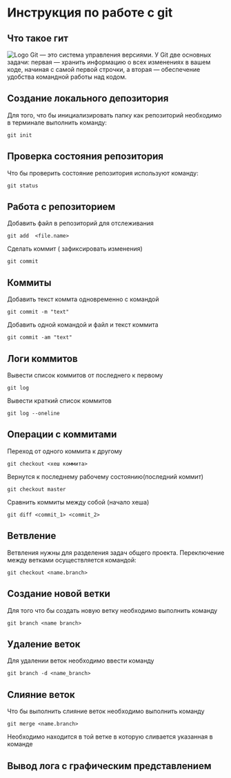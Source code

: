 # **Инструкция по работе с git**

## Что такое гит ##

![Logo](images/git.png)
Git — это система управления версиями. У Git две основных задачи: первая — хранить информацию о всех изменениях в вашем коде, начиная с самой первой строчки, а вторая — обеспечение удобства командной работы над кодом.

## Создание локального депозитория

Для того, что бы инициализировать папку как репозиторий необходимо в терминале выполнить команду:

    git init

## Проверка состояния репозитория

Что бы проверить состояние репозитория используют
команду: 

    git status

 ## Работа с репозиторием

 Добавить файл в репозиторий для отcлеживания

    git add  <file.name>

Сделать коммит ( зафикcировать изменения)

    git commit

## Коммиты

Добавить текст коммта одновременно с командой

    git commit -m "text"

Добавить одной командой и файл и текст коммита

    git commit -am "text"

## Логи коммитов

Вывести список коммитов от последнего к первому

    git log 

Вывести краткий список коммитов

    git log --oneline

## Операции  с коммитами

Переход от одного коммита к другому

    git checkout <хеш коммита>

Вернутся к последнему рабочему состоянию(последний коммит)

    git checkout master

Сравнить коммиты между собой (начало хеша)

    git diff <commit_1> <commit_2>

## Ветвление

Ветвления нужны для разделения задач общего проекта. Переключение между ветками осуществляется командой:

    git checkout <name.branch>



## Создание новой ветки

Для того что бы создать новую ветку необходимо
выполнить команду 

    git branch <name branch>


## Удаление веток

Для удалении веток необходимо ввести команду

    git branch -d <name_branch>

## Слияние веток


Что бы выполнить слияние веток необходимо выполнить команду

    git merge <name.branch>

Необходимо находится в той ветке в которую сливается указанная в команде 

## Вывод лога с графическим представлением
